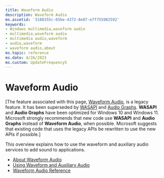 ```yaml
---
title: Waveform Audio
description: Waveform Audio
ms.assetid: '3188355c-65be-4372-8e87-e7f755982592'
keywords:
- Windows multimedia,waveform audio
- multimedia,waveform audio
- multimedia audio,waveform
- audio,waveform
- waveform audio,about
ms.topic: reference
ms.date: 4/26/2023
ms.custom: UpdateFrequency5
---
```


# Waveform Audio

\[The feature associated with this page, [Waveform Audio](/windows/win32/multimedia/waveform-audio), is a legacy feature. It has been superseded by [WASAPI](/windows/win32/coreaudio/wasapi) and [Audio Graphs](/windows/uwp/audio-video-camera/audio-graphs). **WASAPI** and **Audio Graphs** have been optimized for Windows 10 and Windows 11. Microsoft strongly recommends that new code use **WASAPI** and **Audio Graphs** instead of **Waveform Audio**, when possible. Microsoft suggests that existing code that uses the legacy APIs be rewritten to use the new APIs if possible.\]

This overview explains how to use the waveform and auxiliary audio services to add sound to applications.

-   [About Waveform Audio](about-waveform-audio.md)
-   [Using Waveform and Auxiliary Audio](using-waveform-and-auxiliary-audio.md)
-   [Waveform Audio Reference](waveform-audio-reference.md)

 

 




